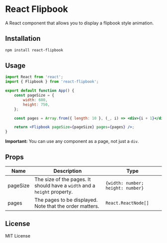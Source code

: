 # React Flipbook

A React component that allows you to display a flipbook style animation.

## Installation

```bash
npm install react-flipbook
```

## Usage

```jsx
import React from 'react';
import { Flipbook } from 'react-flipbook';

export default function App() {
    const pageSize = {
        width: 600,
        height: 750,
    };

    const pages = Array.from({ length: 10 }, (_, i) => <div>{i + 1}</div>);

    return <Flipbook pageSize={pageSize} pages={pages} />;
}
```

**Important:** You can use any component as a page, not just a `div`.

## Props

| Name     | Description                                                              | Type                              |
| -------- | ------------------------------------------------------------------------ | --------------------------------- |
| pageSize | The size of the pages. It should have a `width` and a `height` property. | `{width: number; height: number}` |
| pages    | The pages to be displayed. Note that the order matters.                  | `React.ReactNode[]`               |

## License

MIT License
